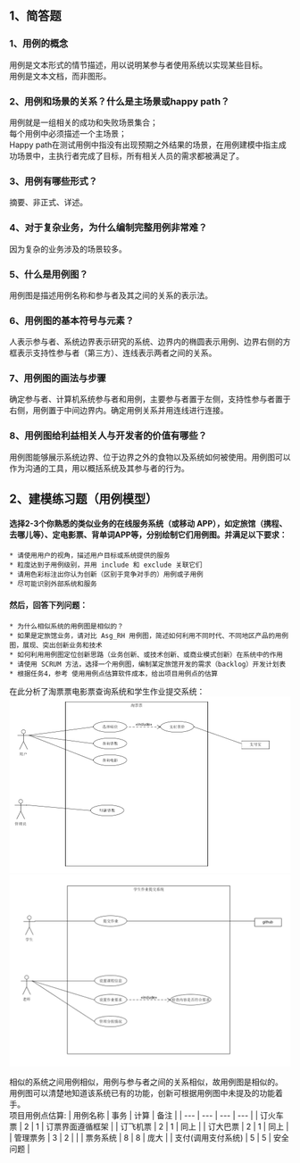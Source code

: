 ## 1、简答题  
### 1、用例的概念  
用例是文本形式的情节描述，用以说明某参与者使用系统以实现某些目标。  
用例是文本文档，而非图形。  
### 2、用例和场景的关系？什么是主场景或happy path？  
用例就是一组相关的成功和失败场景集合；  
每个用例中必须描述一个主场景；  
Happy path在测试用例中指没有出现预期之外结果的场景，在用例建模中指主成功场景中，主执行者完成了目标，所有相关人员的需求都被满足了。
### 3、用例有哪些形式？  
摘要、非正式、详述。
### 4、对于复杂业务，为什么编制完整用例非常难？  
因为复杂的业务涉及的场景较多。
### 5、什么是用例图？  
用例图是描述用例名称和参与者及其之间的关系的表示法。
### 6、用例图的基本符号与元素？  
人表示参与者、系统边界表示研究的系统、边界内的椭圆表示用例、边界右侧的方框表示支持性参与者（第三方）、连线表示两者之间的关系。
### 7、用例图的画法与步骤  
确定参与者、计算机系统参与者和用例，主要参与者置于左侧，支持性参与者置于右侧，用例置于中间边界内。确定用例关系并用连线进行连接。
### 8、用例图给利益相关人与开发者的价值有哪些？  
用例图能够展示系统边界、位于边界之外的食物以及系统如何被使用。用例图可以作为沟通的工具，用以概括系统及其参与者的行为。
## 2、建模练习题（用例模型）  
#### 选择2-3个你熟悉的类似业务的在线服务系统（或移动 APP），如定旅馆（携程、去哪儿等）、定电影票、背单词APP等，分别绘制它们用例图。并满足以下要求：   
    * 请使用用户的视角，描述用户目标或系统提供的服务
    * 粒度达到子用例级别，并用 include 和 exclude 关联它们
    * 请用色彩标注出你认为创新（区别于竞争对手的）用例或子用例
    * 尽可能识别外部系统和服务
#### 然后，回答下列问题： 
    * 为什么相似系统的用例图是相似的？
    * 如果是定旅馆业务，请对比 Asg_RH 用例图，简述如何利用不同时代、不同地区产品的用例图，展现、突出创新业务和技术
    * 如何利用用例图定位创新思路（业务创新、或技术创新、或商业模式创新）在系统中的作用
    * 请使用 SCRUM 方法，选择一个用例图，编制某定旅馆开发的需求（backlog）开发计划表
    * 根据任务4，参考 使用用例点估算软件成本，给出项目用例点的估算
在此分析了淘票票电影票查询系统和学生作业提交系统：  
![Avatar](film_ticket.png)  
![Avatar](stu_assign.png)  
 


相似的系统之间用例相似，用例与参与者之间的关系相似，故用例图是相似的。  
用例图可以清楚地知道该系统已有的功能，创新可根据用例图中未提及的功能着手。  
项目用例点估算: 
| 用例名称 | 事务 | 计算 | 备注 |
| --- | --- | --- | --- |
| 订火车票 | 2 | 1 | 订票界面遵循框架 |
| 订飞机票 | 2 | 1 | 同上 |
| 订大巴票 | 2 | 1 | 同上 |
| 管理票务 | 3 | 2 |     |
| 票务系统 | 8 | 8 | 庞大 |
| 支付(调用支付系统) |  5   |   5  |   安全问题  |
